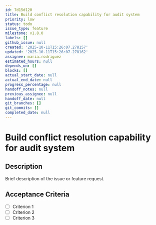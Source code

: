 ```yaml
---
id: 7d15d120
title: Build conflict resolution capability for audit system
priority: low
status: todo
issue_type: feature
milestone: v1.8.0
labels: []
github_issue: null
created: '2025-10-11T15:26:07.278157'
updated: '2025-10-11T15:26:07.278162'
assignee: maria.rodriguez
estimated_hours: null
depends_on: []
blocks: []
actual_start_date: null
actual_end_date: null
progress_percentage: null
handoff_notes: null
previous_assignee: null
handoff_date: null
git_branches: []
git_commits: []
completed_date: null
---
```


# Build conflict resolution capability for audit system

## Description

Brief description of the issue or feature request.

## Acceptance Criteria

- [ ] Criterion 1
- [ ] Criterion 2
- [ ] Criterion 3